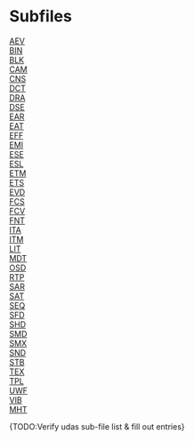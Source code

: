 


# Subfiles
[AEV]()<BR>
[BIN]()<BR>
[BLK]()<BR>
[CAM]()<BR>
[CNS]()<BR>
[DCT]()<BR>
[DRA]()<BR>
[DSE]()<BR>
[EAR]()<BR>
[EAT]()<BR>
[EFF]()<BR>
[EMI]()<BR>
[ESE]()<BR>
[ESL]()<BR>
[ETM]()<BR>
[ETS]()<BR>
[EVD]()<BR>
[FCS]()<BR>
[FCV]()<BR>
[FNT]()<BR>
[ITA]()<BR>
[ITM]()<BR>
[LIT]()<BR>
[MDT]()<BR>
[OSD]()<BR>
[RTP]()<BR>
[SAR]()<BR>
[SAT]()<BR>
[SEQ]()<BR>
[SFD]()<BR>
[SHD]()<BR>
[SMD]()<BR>
[SMX]()<BR>
[SND]()<BR>
[STB]()<BR>
[TEX]()<BR>
[TPL]()<BR>
[UWF]()<BR>
[VIB]()<BR>
[MHT]()<BR>

{TODO:Verify udas sub-file list & fill out entries}
